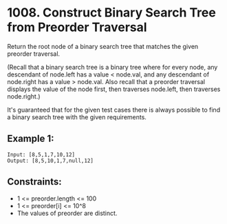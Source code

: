 # 1008. Construct Binary Search Tree from Preorder Traversal

Return the root node of a binary search tree that matches the given preorder traversal.

(Recall that a binary search tree is a binary tree where for every node, any descendant of node.left has a value < node.val, and any descendant of node.right has a value > node.val.  Also recall that a preorder traversal displays the value of the node first, then traverses node.left, then traverses node.right.)

It's guaranteed that for the given test cases there is always possible to find a binary search tree with the given requirements.

## Example 1:

```
Input: [8,5,1,7,10,12]
Output: [8,5,10,1,7,null,12]
```
 
## Constraints:

* 1 <= preorder.length <= 100
* 1 <= preorder[i] <= 10^8
* The values of preorder are distinct.